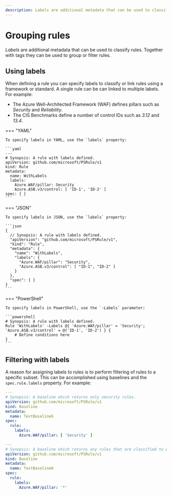 ```yaml
---
description: Labels are additional metadata that can be used to classify rules.
---
```


# Grouping rules

_Labels_ are additional metadata that can be used to classify rules.
Together with tags they can be used to group or filter rules.

## Using labels

When defining a rule you can specify labels to classify or link rules using a framework or standard.
A single rule can be can linked to multiple labels.
For example:

- The Azure Well-Architected Framework (WAF) defines pillars such as _Security_ and _Reliability_.
- The CIS Benchmarks define a number of control IDs such as _3.12_ and _13.4_.

=== "YAML"

    To specify labels in YAML, use the `labels` property:

    ```yaml
    ---
    # Synopsis: A rule with labels defined.
    apiVersion: github.com/microsoft/PSRule/v1
    kind: Rule
    metadata:
      name: WithLabels
      labels:
        Azure.WAF/pillar: Security
        Azure.ASB.v3/control: [ 'ID-1', 'ID-2' ]
    spec: { }
    ```

=== "JSON"

    To specify labels in JSON, use the `labels` property:

    ```json
    {
      // Synopsis: A rule with labels defined.
      "apiVersion": "github.com/microsoft/PSRule/v1",
      "kind": "Rule",
      "metadata": {
        "name": "WithLabels",
        "labels": {
          "Azure.WAF/pillar": "Security",
          "Azure.ASB.v3/control": [ "ID-1", "ID-2" ]
        }
      },
      "spec": { }
    }
    ```

=== "PowerShell"

    To specify labels in PowerShell, use the `-Labels` parameter:

    ```powershell
    # Synopsis: A rule with labels defined.
    Rule 'WithLabels' -Labels @{ 'Azure.WAF/pillar' = 'Security'; 'Azure.ASB.v3/control' = @('ID-1', 'ID-2') } {
        # Define conditions here
    } 
    ```

## Filtering with labels

A reason for assigning labels to rules is to perform filtering of rules to a specific subset.
This can be accomplished using baselines and the `spec.rule.labels` property.
For example:

```yaml
---
# Synopsis: A baseline which returns only security rules.
apiVersion: github.com/microsoft/PSRule/v1
kind: Baseline
metadata:
  name: TestBaseline6
spec:
  rule:
    labels:
      Azure.WAF/pillar: [ 'Security' ]

---
# Synopsis: A baseline which returns any rules that are classified to Azure.WAF/pillar.
apiVersion: github.com/microsoft/PSRule/v1
kind: Baseline
metadata:
  name: TestBaseline6
spec:
  rule:
    labels:
      Azure.WAF/pillar: '*'
```
